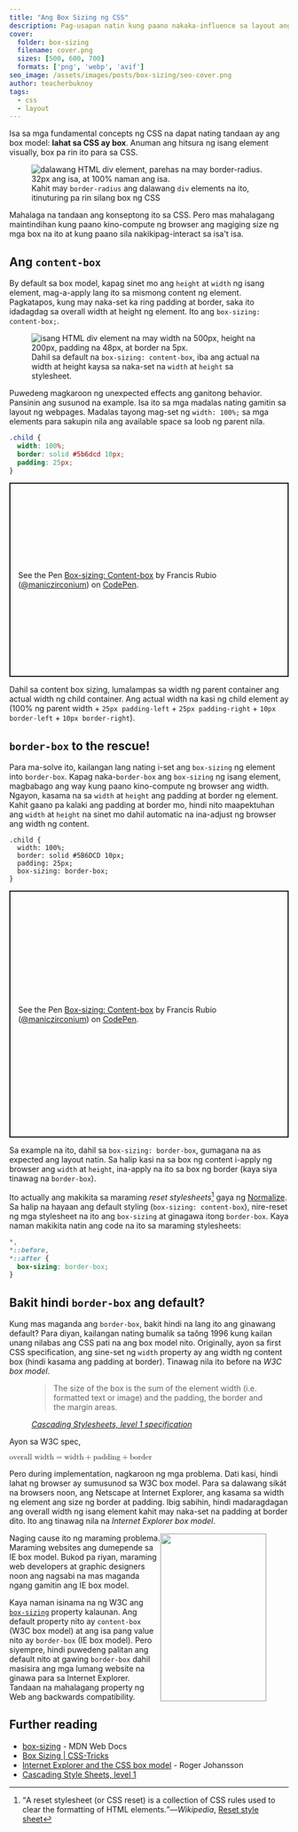 ```yaml
---
title: "Ang Box Sizing ng CSS"
description: Pag-usapan natin kung paano nakaka-influence sa layout ang box sizing
cover:
  folder: box-sizing
  filename: cover.png
  sizes: [500, 600, 700]
  formats: ['png', 'webp', 'avif']
seo_image: /assets/images/posts/box-sizing/seo-cover.png
author: teacherbuknoy
tags:
  - css
  - layout
---
```


Isa sa mga fundamental concepts ng CSS na dapat nating tandaan ay ang box model: **lahat sa CSS ay box**. Anuman ang hitsura ng isang element visually, box pa rin ito para sa CSS.

<figure class="full-bleed">
    <img
        sizes="(max-width: 1980px) 100vw, 1980px"
        srcset="
            /assets/images/posts/box-sizing/box-model_ccrq57_c_scale,w_350.png 350w,
            /assets/images/posts/box-sizing/box-model_ccrq57_c_scale,w_1980.png 1980w"
        src="/assets/images/posts/box-sizing/box-model_ccrq57_c_scale,w_1980.png"
        alt="dalawang HTML div element, parehas na may border-radius. 32px ang isa, at 100% naman ang isa.">
    <figcaption>Kahit may <code>border-radius</code> ang dalawang <code>div</code> elements na ito, itinuturing pa rin silang box ng CSS</figcaption>
</figure>

Mahalaga na tandaan ang konseptong ito sa CSS. Pero mas mahalagang maintindihan kung paano kino-compute ng browser ang magiging size ng mga box na ito at kung paano sila nakikipag-interact sa isa't isa.

## Ang `content-box`

By default sa box model, kapag sinet mo ang `height` at `width` ng isang element, mag-a-apply lang ito sa mismong content ng element. Pagkatapos, kung may naka-set ka ring padding at border, saka ito idadagdag sa overall width at height ng element. Ito ang `box-sizing: content-box;`.

<figure class="full-bleed">
    <img
        sizes="(max-width: 1980px) 100vw, 1980px"
        srcset="
            /assets/images/posts/box-sizing/content-box_eqjop3_c_scale,w_350.png 350w,
            /assets/images/posts/box-sizing/content-box_eqjop3_c_scale,w_1433.png 1433w,
            /assets/images/posts/box-sizing/content-box_eqjop3_c_scale,w_1980.png 1980w"
        src="/assets/images/posts/box-sizing/content-box_eqjop3_c_scale,w_1980.png" 
        alt="isang HTML div element na may width na 500px,  height na 200px, padding na 48px, at border na 5px.">
    <figcaption>Dahil sa default na <code>box-sizing: content-box</code>, iba ang actual na width at height kaysa sa naka-set na <code>width</code> at <code>height</code> sa stylesheet.</figcaption>
</figure>

Puwedeng magkaroon ng unexpected effects ang ganitong behavior. Pansinin ang susunod na example. Isa ito sa mga madalas nating gamitin sa layout ng webpages. Madalas tayong mag-set ng `width: 100%;` sa mga elements para sakupin nila ang available space sa loob ng parent nila.

```css
.child {
  width: 100%;
  border: solid #5b6dcd 10px;
  padding: 25px;
}
```

<p class="codepen" data-height="350" data-theme-id="dark" data-default-tab="result" data-user="maniczirconium" data-slug-hash="oNYoamZ" style="height: 350px; box-sizing: border-box; display: flex; align-items: center; justify-content: center; border: 2px solid; margin: 1em 0; padding: 1em;" data-pen-title="Box-sizing: Content-box">
  <span>See the Pen <a href="https://codepen.io/maniczirconium/pen/oNYoamZ">
  Box-sizing: Content-box</a> by Francis Rubio (<a href="https://codepen.io/maniczirconium">@maniczirconium</a>)
  on <a href="https://codepen.io">CodePen</a>.</span>
</p>

Dahil sa content box sizing, lumalampas sa width ng parent container ang actual width ng child container. Ang actual width na kasi ng child element ay (100% ng parent width + `25px padding-left` + `25px padding-right` + `10px border-left` + `10px border-right`).

## `border-box` to the rescue!

Para ma-solve ito, kailangan lang nating i-set ang `box-sizing` ng element into `border-box`. Kapag naka-`border-box` ang `box-sizing` ng isang element, magbabago ang way kung paano kino-compute ng browser ang width. Ngayon, kasama na sa `width` at `height` ang padding at border ng element. Kahit gaano pa kalaki ang padding at border mo, hindi nito maapektuhan ang `width` at `height` na sinet mo dahil automatic na ina-adjust ng browser ang width ng content.

```css/4
.child {
  width: 100%;
  border: solid #5B6DCD 10px;
  padding: 25px;
  box-sizing: border-box;
}
```

<p class="codepen" data-height="445" data-theme-id="dark" data-default-tab="result" data-user="maniczirconium" data-slug-hash="MWbOxBe" style="height: 445px; box-sizing: border-box; display: flex; align-items: center; justify-content: center; border: 2px solid; margin: 1em 0; padding: 1em;" data-pen-title="Box-sizing: Content-box">
  <span>See the Pen <a href="https://codepen.io/maniczirconium/pen/MWbOxBe">
  Box-sizing: Content-box</a> by Francis Rubio (<a href="https://codepen.io/maniczirconium">@maniczirconium</a>)
  on <a href="https://codepen.io">CodePen</a>.</span>
</p>

Sa example na ito, dahil sa `box-sizing: border-box`, gumagana na as expected ang layout natin. Sa halip kasi na sa box ng content i-apply ng browser ang `width` at `height`, ina-apply na ito sa box ng border (kaya siya tinawag na `border-box`).

Ito actually ang makikita sa maraming <i>reset stylesheets</i>[^1] gaya ng [Normalize](https://necolas.github.io/normalize.css/). Sa halip na hayaan ang default styling (`box-sizing: content-box`), nire-reset ng mga stylesheet na ito ang `box-sizing` at ginagawa itong `border-box`. Kaya naman makikita natin ang code na ito sa maraming stylesheets:

```css
*,
*::before,
*::after {
  box-sizing: border-box;
}
```

## Bakit hindi `border-box` ang default?

Kung mas maganda ang `border-box`, bakit hindi na lang ito ang ginawang default? Para diyan, kailangan nating bumalik sa taông 1996 kung kailan unang nilabas ang CSS pati na ang box model nito. Originally, ayon sa first CSS specification, ang sine-set ng `width` property ay ang width ng content box (hindi kasama ang padding at border). Tinawag nila ito before na <i>W3C box model</i>.

<figure class="full-bleed quotation">
  <blockquote>
  <p>The size of the box is the sum of the element width (i.e. formatted text or image) and the padding, the border and the margin areas.</p>
  </blockquote>
  <figcaption><cite><a href="https://www.w3.org/TR/REC-CSS1-961217#formatting-model">Cascading Stylesheets, level 1 specification</a></cite></figcaption>
</figure>

Ayon sa W3C spec,

<math class="fs-5 text-align--center box bordered">
  <mrow>
    <mi>overall width</mi>
    <mo>=</mo>
    <mi>width</mi>
    <mo>+</mo>
    <mi>padding</mi>
    <mo>+</mo>
    <mi>border</mi>
  </mrow>
</math>

Pero during implementation, nagkaroon ng mga problema. Dati kasi, hindi lahat ng browser ay sumusunod sa W3C box model. Para sa dalawang sikát na browsers noon, ang Netscape at Internet Explorer, ang kasama sa width ng element ang size ng border at padding. Ibig sabihin, hindi madaragdagan ang overall width ng isang element kahit may naka-set na padding at border dito. Ito ang tinawag nila na <i>Internet Explorer box model</i>.

<figure class="full-bleed cluster center-justified">
  <img
    width="190"
    height="301"
    style="border: 1px solid #0003; float: right;"
    sizes="(max-width: 1754px) 100vw, 1754px"
    srcset="
      /assets/images/posts/box-sizing/w3c-ie-box-model_athosj_c_scale,w_190.png 190w,
      /assets/images/posts/box-sizing/w3c-ie-box-model_athosj_c_scale,w_790.png 790w,
      /assets/images/posts/box-sizing/w3c-ie-box-model_athosj_c_scale,w_1215.png 1215w,
      /assets/images/posts/box-sizing/w3c-ie-box-model_athosj_c_scale,w_1754.png 1754w"
    src="/assets/images/posts/box-sizing/w3c-ie-box-model_athosj_c_scale,w_1754.png"
    alt="">
</figure>

Naging cause ito ng maraming problema. Maraming websites ang dumepende sa IE box model. Bukod pa riyan, maraming web developers at graphic designers noon ang nagsabi na mas maganda ngang gamitin ang IE box model.

Kaya naman isinama na ng W3C ang [`box-sizing`](https://www.w3.org/TR/css-ui-3/#box-sizing) property kalaunan. Ang default property nito ay `content-box` (W3C box model) at ang isa pang value nito ay `border-box` (IE box model). Pero siyempre, hindi puwedeng palitan ang default nito at gawing `border-box` dahil masisira ang mga lumang website na ginawa para sa Internet Explorer. Tandaan na mahalagang property ng Web ang backwards compatibility.

## Further reading

- [box-sizing](https://developer.mozilla.org/en-US/docs/Web/CSS/box-sizing) - MDN Web Docs
- [Box Sizing | CSS-Tricks](https://developer.mozilla.org/en-US/docs/Web/CSS/box-sizing)
- [Internet Explorer and the CSS box model](https://www.456bereastreet.com/archive/200612/internet_explorer_and_the_css_box_model/) - Roger Johansson
- [Cascading Style Sheets, level 1](https://www.w3.org/TR/REC-CSS1-961217#formatting-model)

[^1]: <q>A reset stylesheet (or CSS reset) is a collection of CSS rules used to clear the formatting of HTML elements.</q>&mdash;<cite>Wikipedia</cite>, [Reset style sheet](https://en.wikipedia.org/wiki/Reset_style_sheet)
